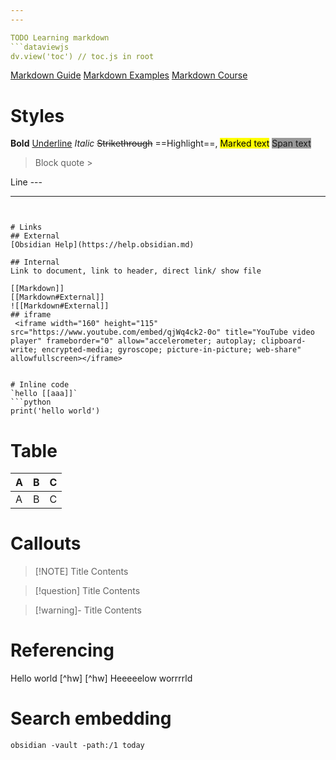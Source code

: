 ```yaml
---
---

TODO Learning markdown
```dataviewjs 
dv.view('toc') // toc.js in root 
```
[Markdown Guide](https://www.markdownguide.org/tools/obsidian/)
[Markdown Examples](https://help.obsidian.md/Editing+and+formatting/Basic+formatting+syntax)
[Markdown Course](https://blog.webdevsimplified.com/2023-06/markdown-crash-course/)


# Styles
**Bold** 
<u>Underline</u>
*Italic* 
~~Strikethrough~~
==Highlight==, <mark>Marked text</mark> <span style="background-color: #999999">Span text</span>

> Block quote >

Line --- 

--- 
```


# Links
## External
[Obsidian Help](https://help.obsidian.md)

## Internal
Link to document, link to header, direct link/ show file

[[Markdown]]
[[Markdown#External]]
![[Markdown#External]]
## iframe
 <iframe width="160" height="115" src="https://www.youtube.com/embed/qjWq4ck2-0o" title="YouTube video player" frameborder="0" allow="accelerometer; autoplay; clipboard-write; encrypted-media; gyroscope; picture-in-picture; web-share" allowfullscreen></iframe>
	

# Inline code
`hello [[aaa]]`
```python
print('hello world')
```

# Table

| A   | B   | C   |
| --- | --- | --- |
| A   | B   | C   |



# Callouts
> [!NOTE] Title
> Contents

> [!question] Title
> Contents

> [!warning]- Title
> Contents


# Referencing
Hello world [^hw]
[^hw] Heeeeelow worrrrld

# Search embedding
```query
obsidian -vault -path:/1 today
```
